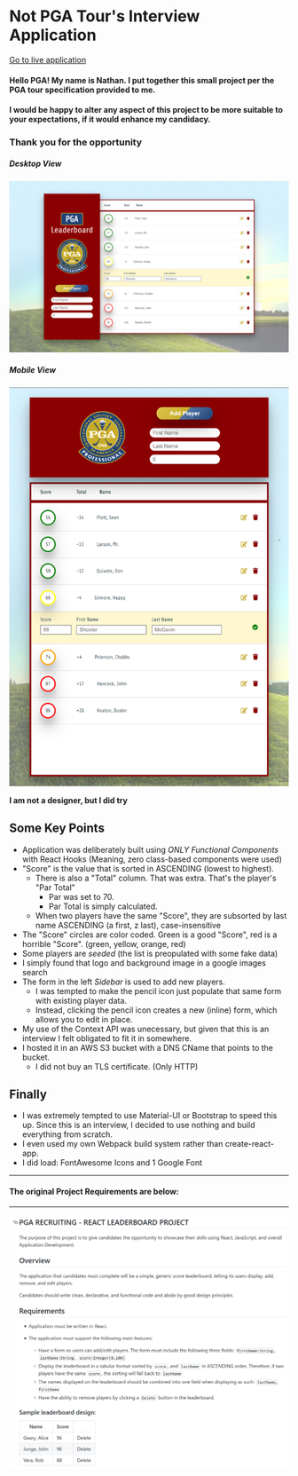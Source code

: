 # Not PGA Tour's Interview Application

[Go to live application](http://pga.pirated.technology)

#### Hello PGA! My name is Nathan. I put together this small project per the PGA tour specification provided to me.

#### I would be happy to alter any aspect of this project to be more suitable to your expectations, if it would enhance my candidacy.

### Thank you for the opportunity

##### Desktop View
![Screenshot of the application - Desktop](readme/Demo_desktop.png)

##### Mobile View
![Screenshot of the application - Mobile](readme/Demo_mobile.png)

__I am not a designer, but I did try__

## Some Key Points
- Application was deliberately built using *ONLY Functional Components* with React Hooks (Meaning, zero class-based components were used)
- "Score" is the value that is sorted in ASCENDING (lowest to highest).
  - There is also a "Total" column. That was extra. That's the player's "Par Total"
    - Par was set to 70. 
    - Par Total is simply calculated.
  - When two players have the same "Score", they are subsorted by last name ASCENDING (a first, z last), case-insensitive
- The "Score" circles are color coded. Green is a good "Score", red is a horrible "Score". (green, yellow, orange, red)
- Some players are *seeded* (the list is preopulated with some fake data)
- I simply found that logo and background image in a google images search
- The form in the left *Sidebar* is used to add new players.
  - I was tempted to make the pencil icon just populate that same form with existing player data.
  - Instead, clicking the pencil icon creates a new (inline) form, which allows you to edit in place.
- My use of the Context API was unecessary, but given that this is an interview I felt obligated to fit it in somewhere.
- I hosted it in an AWS S3 bucket with a DNS CName that points to the bucket. 
  - I did not buy an TLS certificate. (Only HTTP)

## Finally

- I was extremely tempted to use Material-UI or Bootstrap to speed this up. Since this is an interview, I decided to use nothing and build everything from scratch.
- I even used my own Webpack build system rather than create-react-app.
- I did load: FontAwesome Icons and 1 Google Font

---

#### The original Project Requirements are below:

---
![The Original Project Requirements](readme/Original_Requirements.png)
